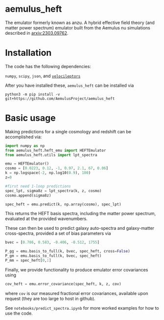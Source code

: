 # aemulus_heft
The emulator formerly known as anzu. A hybrid effective field theory (and matter power spectrum) emulator built from the Aemulus nu simulations 
described in [arxiv:2303.09762](https://arxiv.org/abs/2303.09762). 


# Installation

The code has the following dependencies:

`numpy`, `scipy`, `json`, and [`velocileptors`](https://github.com/sfschen/velocileptors)

After you have installed these, `aemulus_heft` can be installed via

`python3 -m pip install -v git+https://github.com/AemulusProject/aemulus_heft`

# Basic usage

Making predictions for a single cosmology and redshift can be accomplished via:

```python
import numpy as np
from aemulus_heft.heft_emu import HEFTEmulator
from aemulus_heft.utils import lpt_spectra

emu = HEFTEmulator()
cosmo = [0.0223, 0.12, -1, 0.97, 2.1, 67, 0.06]
k = np.logspace(-2, np.log10(0.9), 100)
z=0

#first need 1-loop predictions
spec_lpt, sigma8z = lpt_spectra(k, z, cosmo)
cosmo.append(sigma8z)

spec_heft = emu.predict(k, np.array(cosmo), spec_lpt)
```

This returns the HEFT basis spectra, including the matter power spectrum, evaluated at the provided wavenumbers.

These can then be used to predict galaxy auto-spectra and galaxy-matter cross-spectra, provided a set of bias parameters via
```python
bvec = [0.786, 0.583, -0.406, -0.512, 1755]

P_gg = emu.basis_to_full(k, bvec, spec_heft, cross=False)
P_gm = emu.basis_to_full(k, bvec, spec_heft)
P_mm = spec_heft[0,:]
``` 

Finally, we provide functionality to produce emulator error covariances using
```python
cov_heft = emu.error_covariance(spec_heft, k, z, cov)
```
where `cov` is our measured fractional error covariances, available upon request (they are too large to host in github).

See `notebooks/predict_spectra.ipynb` for more worked examples for how to use the code.
